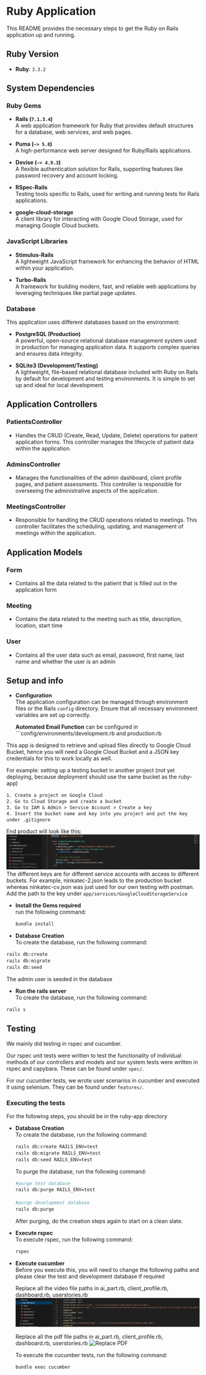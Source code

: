 # Ruby Application

This README provides the necessary steps to get the Ruby on Rails application up and running.

## Ruby Version
- **Ruby**: `3.3.2`

## System Dependencies

### Ruby Gems
- **Rails (`7.1.3.4`)**  
  A web application framework for Ruby that provides default structures for a database, web services, and web pages.

- **Puma (`~> 5.0`)**  
  A high-performance web server designed for Ruby/Rails applications.

- **Devise (`~> 4.9.3`)**  
  A flexible authentication solution for Rails, supporting features like password recovery and account locking.

- **RSpec-Rails**  
  Testing tools specific to Rails, used for writing and running tests for Rails applications.

- **google-cloud-storage**  
  A client library for interacting with Google Cloud Storage, used for managing Google Cloud buckets.

### JavaScript Libraries
- **Stimulus-Rails**  
  A lightweight JavaScript framework for enhancing the behavior of HTML within your application.

- **Turbo-Rails**  
  A framework for building modern, fast, and reliable web applications by leveraging techniques like partial page updates.

### Database
This application uses different databases based on the environment:

- **PostgreSQL (Production)**  
  A powerful, open-source relational database management system used in production for managing application data. It supports complex queries and ensures data integrity.

- **SQLite3 (Development/Testing)**  
  A lightweight, file-based relational database included with Ruby on Rails by default for development and testing environments. It is simple to set up and ideal for local development.

## Application Controllers

### PatientsController
- Handles the CRUD (Create, Read, Update, Delete) operations for patient application forms. This controller manages the lifecycle of patient data within the application.

### AdminsController
- Manages the functionalities of the admin dashboard, client profile pages, and patient assessments. This controller is responsible for overseeing the administrative aspects of the application.

### MeetingsController
- Responsible for handling the CRUD operations related to meetings. This controller facilitates the scheduling, updating, and management of meetings within the application.

## Application Models

### Form
- Contains all the data related to the patient that is filled out in the application form

### Meeting
- Contains the data related to the meeting such as title, description, location, start time

### User
- Contains all the user data such as email, password, first name, last name and whether the user is an admin

## Setup and info

- **Configuration**  
  The application configuration can be managed through environment files or the Rails `config` directory. Ensure that all necessary environment variables are set up correctly.
  
  **Automated Email Function** can be configured in ```config/environments/development.rb and production.rb

This app is designed to retrieve and upload files directly to Google Cloud Bucket,  hence you will need a Google Cloud Bucket and a JSON key credentials for this to work locally as well.

For example: setting up a testing bucket in another project (not yet deploying, because deployment should use the same bucket as the ruby-app)

    1. Create a project on Google Cloud 
    2. Go to Cloud Storage and create a bucket
    3. Go to IAM & Admin > Service Account > Create a key
    4. Insert the bucket name and key into you project and put the key under .gitignore

End product will look like this:
![Code Screenshot](readme_images/bucket_setup.png)
The different keys are for different service accounts with access to different buckets. For example, ninkatec-2.json leads to the production bucket whereas ninkatec-cv.json was just used for our own testing with postman. Add the path to the key under `app/services/GoogleCloudStorageService`

- **Install the Gems required**  
  run the following command:
  ```bash
  bundle install
  ```

- **Database Creation**  
To create the database, run the following command:
```bash
rails db:create
rails db:migrate
rails db:seed
```

The admin user is seeded in the database

- **Run the rails server**  
To create the database, run the following command:
```bash
rails s
```

## Testing

We mainly did testing in rspec and cucumber. 

Our rspec unit tests were written to test the functionality of individual methods of our controllers and models and our system tests were written in rspec and capybara. These can be found under  `spec/`.

For our cucumber tests, we wrote user scenarios in cucumber and executed it using selenium. They can be found under `features/`.

### Executing the tests
For the following steps, you should be in the ruby-app directory

- **Database Creation**  
  To create the database, run the following command:
  ```bash
  rails db:create RAILS_ENV=test
  rails db:migrate RAILS_ENV=test
  rails db:seed RAILS_ENV=test
  ```

  To purge the database, run the following command:
  ```bash
  #purge test database
  rails db:purge RAILS_ENV=test

  #purge development database
  rails db:purge
  ```
  After purging, do the creation steps again to start on a clean slate.

- **Execute rspec**  
  To execute rspec, run the following command:
  ```bash
  rspec
  ```

- **Execute cucumber**  
  Before you execute this, you will need to change the following paths and please clear the test and development database if required

  Replace all the video file paths in ai_part.rb, client_profile.rb, dashboard.rb, userstories.rb
  ![Replace videos](readme_images/replace_these.png)

  Replace all the pdf file paths in ai_part.rb, client_profile.rb, dashboard.rb, userstories.rb
  ![Replace PDF](readme_images/replace_slide.png)

  To execute the cucumber tests, run the following command:
  ```bash
  bundle exec cucumber
  ```
